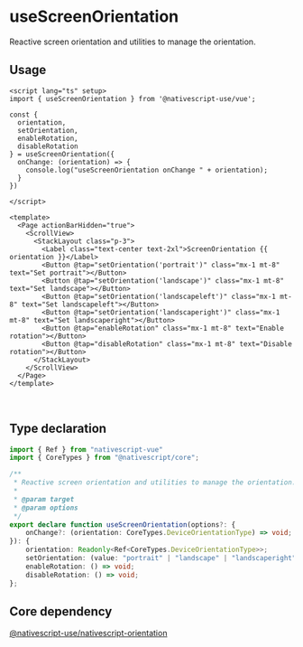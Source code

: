 # useScreenOrientation

Reactive screen orientation and utilities to manage the orientation.

## Usage

```vue
<script lang="ts" setup>
import { useScreenOrientation } from '@nativescript-use/vue';

const {
  orientation,
  setOrientation,
  enableRotation,
  disableRotation
} = useScreenOrientation({
  onChange: (orientation) => {
    console.log("useScreenOrientation onChange " + orientation);
  }
})

</script>

<template>
  <Page actionBarHidden="true">
    <ScrollView>
      <StackLayout class="p-3">
        <Label class="text-center text-2xl">ScreenOrientation {{ orientation }}</Label>
        <Button @tap="setOrientation('portrait')" class="mx-1 mt-8" text="Set portrait"></Button>
        <Button @tap="setOrientation('landscape')" class="mx-1 mt-8" text="Set landscape"></Button>
        <Button @tap="setOrientation('landscapeleft')" class="mx-1 mt-8" text="Set landscapeleft"></Button>
        <Button @tap="setOrientation('landscaperight')" class="mx-1 mt-8" text="Set landscaperight"></Button>
        <Button @tap="enableRotation" class="mx-1 mt-8" text="Enable rotation"></Button>
        <Button @tap="disableRotation" class="mx-1 mt-8" text="Disable rotation"></Button>
      </StackLayout>
    </ScrollView>
  </Page>
</template>
```
<br />

## Type declaration
```ts
import { Ref } from "nativescript-vue"
import { CoreTypes } from "@nativescript/core";

/**
 * Reactive screen orientation and utilities to manage the orientation.
 *
 * @param target
 * @param options
 */
export declare function useScreenOrientation(options?: {
    onChange?: (orientation: CoreTypes.DeviceOrientationType) => void;
}): {
    orientation: Readonly<Ref<CoreTypes.DeviceOrientationType>>;
    setOrientation: (value: "portrait" | "landscape" | "landscaperight" | "landscapeleft", animation?: boolean) => void;
    enableRotation: () => void;
    disableRotation: () => void;
};

```

## Core dependency
[@nativescript-use/nativescript-orientation](https://github.com/NativeScript-Use/NativeScript-Use/tree/main/packages/nativescript-orientation)